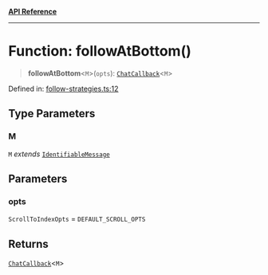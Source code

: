 [**API Reference**](../README.md)

***

# Function: followAtBottom()

> **followAtBottom**\<`M`\>(`opts`): [`ChatCallback`](../type-aliases/ChatCallback.md)\<`M`\>

Defined in: [follow-strategies.ts:12](https://github.com/wix-incubator/chat-viewer/blob/e96df3d365886b675050c785cc1263aee40928fe/lib/follow-strategies.ts#L12)

## Type Parameters

### M

`M` *extends* [`IdentifiableMessage`](../type-aliases/IdentifiableMessage.md)

## Parameters

### opts

`ScrollToIndexOpts` = `DEFAULT_SCROLL_OPTS`

## Returns

[`ChatCallback`](../type-aliases/ChatCallback.md)\<`M`\>
